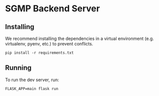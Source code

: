# SGMP Backend Server
## Installing

We recommend installing the dependencies in a virtual environment (e.g. virtualenv, pyenv, etc.) to prevent conflicts.

```
pip install -r requirements.txt
```

## Running

To run the dev server, run:

```
FLASK_APP=main flask run
```